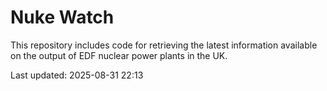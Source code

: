 # Nuke Watch

This repository includes code for retrieving the latest information available on the output of EDF nuclear power plants in the UK.

Last updated: 2025-08-31 22:13